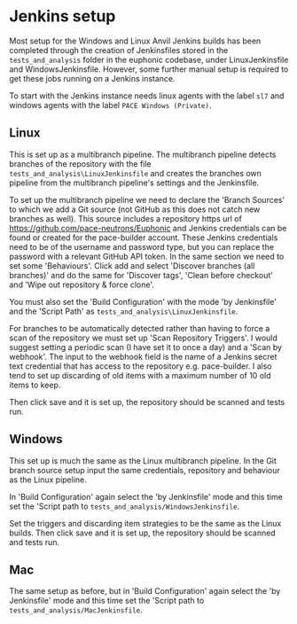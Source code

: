 # Jenkins setup

Most setup for the Windows and Linux Anvil Jenkins builds has been completed through the creation of Jenkinsfiles stored in the `tests_and_analysis` folder in the euphonic codebase, under LinuxJenkinsfile and WindowsJenkinsfile. However, some further manual setup is required to get these jobs running on a Jenkins instance.

To start with the Jenkins instance needs linux agents with the label `sl7` and windows agents with the label `PACE Windows (Private)`.

## Linux

This is set up as a multibranch pipeline. The multibranch pipeline detects branches of the repository with the file `tests_and_analysis\LinuxJenkinsfile` and creates the branches own pipeline from the multibranch pipeline's settings and the Jenkinsfile.

To set up the multibranch pipeline we need to declare the 'Branch Sources' to which we add a Git source (not GitHub as this does not catch new branches as well). This source includes a repository https url of https://github.com/pace-neutrons/Euphonic and Jenkins credentials can be found or created for the pace-builder account. These Jenkins credentials need to be of the username and password type, but you can replace the password with a relevant GitHub API token. In the same section we need to set some 'Behaviours'. Click add and select 'Discover branches (all branches)' and do the same for 'Discover tags', 'Clean before checkout' and 'Wipe out repository & force clone'.

You must also set the 'Build Configuration' with the mode 'by Jenkinsfile' and the 'Script Path' as `tests_and_analysis\LinuxJenkinsfile`.

For branches to be automatically detected rather than having to force a scan of the repository we must set up 'Scan Repository Triggers'. I would suggest setting a periodic scan (I have set it to once a day) and a 'Scan by webhook'. The input to the webhook field is the name of a Jenkins secret text credential that has access to the repository e.g. pace-builder. I also tend to set up discarding of old items with a maximum number of 10 old items to keep.

Then click save and it is set up, the repository should be scanned and tests run.

## Windows

This set up is much the same as the Linux multibranch pipeline. In the Git branch source setup input the same credentials, repository and behaviour as the Linux pipeline.

In 'Build Configuration' again select the 'by Jenkinsfile' mode and this time set the 'Script path to `tests_and_analysis/WindowsJenkinsfile`.

Set the triggers and discarding item strategies to be the same as the Linux builds. Then click save and it is set up, the repository should be scanned and tests run.

## Mac

The same setup as before, but in 'Build Configuration' again select the 'by Jenkinsfile' mode and this time set the 'Script path to `tests_and_analysis/MacJenkinsfile`.

